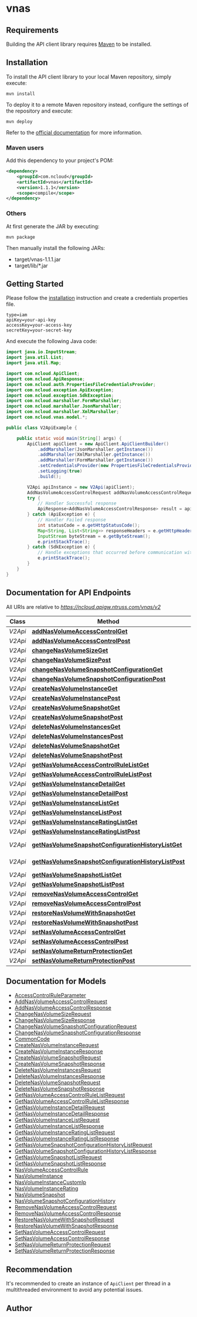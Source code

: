 # vnas

## Requirements

Building the API client library requires [Maven](https://maven.apache.org/) to be installed.

## Installation

To install the API client library to your local Maven repository, simply execute:

```shell
mvn install
```

To deploy it to a remote Maven repository instead, configure the settings of the repository and execute:

```shell
mvn deploy
```

Refer to the [official documentation](https://maven.apache.org/plugins/maven-deploy-plugin/usage.html) for more information.

### Maven users

Add this dependency to your project's POM:

```xml
<dependency>
	<groupId>com.ncloud</groupId>
	<artifactId>vnas</artifactId>
	<version>1.1.1</version>
	<scope>compile</scope>
</dependency>
```

### Others

At first generate the JAR by executing:

	mvn package

Then manually install the following JARs:

* target/vnas-1.1.1.jar
* target/lib/*.jar

## Getting Started

Please follow the [installation](#installation) instruction and create a credentials properties file.

```
type=iam
apiKey=your-api-key
accessKey=your-access-key
secretKey=your-secret-key
```

And execute the following Java code:

```java
import java.io.InputStream;
import java.util.List;
import java.util.Map;

import com.ncloud.ApiClient;
import com.ncloud.ApiResponse;
import com.ncloud.auth.PropertiesFileCredentialsProvider;
import com.ncloud.exception.ApiException;
import com.ncloud.exception.SdkException;
import com.ncloud.marshaller.FormMarshaller;
import com.ncloud.marshaller.JsonMarshaller;
import com.ncloud.marshaller.XmlMarshaller;
import com.ncloud.vnas.model.*;

public class V2ApiExample {

	public static void main(String[] args) {
		ApiClient apiClient = new ApiClient.ApiClientBuilder()
			.addMarshaller(JsonMarshaller.getInstance())
			.addMarshaller(XmlMarshaller.getInstance())
			.addMarshaller(FormMarshaller.getInstance())
			.setCredentialsProvider(new PropertiesFileCredentialsProvider("your-credentials-properties-file"))
			.setLogging(true)
			.build();

		V2Api apiInstance = new V2Api(apiClient);
		AddNasVolumeAccessControlRequest addNasVolumeAccessControlRequest = new AddNasVolumeAccessControlRequest(); // AddNasVolumeAccessControlRequest | addNasVolumeAccessControlRequest
		try {
			// Handler Successful response
			ApiResponse<AddNasVolumeAccessControlResponse> result = apiInstance.addNasVolumeAccessControlGet(addNasVolumeAccessControlRequest);
		} catch (ApiException e) {
			// Handler Failed response
			int statusCode = e.getHttpStatusCode();
			Map<String, List<String>> responseHeaders = e.getHttpHeaders();
			InputStream byteStream = e.getByteStream();
			e.printStackTrace();
		} catch (SdkException e) {
			// Handle exceptions that occurred before communication with the server
			e.printStackTrace();
		}
	}
}

```

## Documentation for API Endpoints

All URIs are relative to *https://ncloud.apigw.ntruss.com/vnas/v2*

Class | Method | HTTP request | Description
------------ | ------------- | ------------- | -------------
*V2Api* | [**addNasVolumeAccessControlGet**](docs/V2Api.md#addNasVolumeAccessControlGet) | **GET** /addNasVolumeAccessControl | 
*V2Api* | [**addNasVolumeAccessControlPost**](docs/V2Api.md#addNasVolumeAccessControlPost) | **POST** /addNasVolumeAccessControl | 
*V2Api* | [**changeNasVolumeSizeGet**](docs/V2Api.md#changeNasVolumeSizeGet) | **GET** /changeNasVolumeSize | 
*V2Api* | [**changeNasVolumeSizePost**](docs/V2Api.md#changeNasVolumeSizePost) | **POST** /changeNasVolumeSize | 
*V2Api* | [**changeNasVolumeSnapshotConfigurationGet**](docs/V2Api.md#changeNasVolumeSnapshotConfigurationGet) | **GET** /changeNasVolumeSnapshotConfiguration | 
*V2Api* | [**changeNasVolumeSnapshotConfigurationPost**](docs/V2Api.md#changeNasVolumeSnapshotConfigurationPost) | **POST** /changeNasVolumeSnapshotConfiguration | 
*V2Api* | [**createNasVolumeInstanceGet**](docs/V2Api.md#createNasVolumeInstanceGet) | **GET** /createNasVolumeInstance | 
*V2Api* | [**createNasVolumeInstancePost**](docs/V2Api.md#createNasVolumeInstancePost) | **POST** /createNasVolumeInstance | 
*V2Api* | [**createNasVolumeSnapshotGet**](docs/V2Api.md#createNasVolumeSnapshotGet) | **GET** /createNasVolumeSnapshot | 
*V2Api* | [**createNasVolumeSnapshotPost**](docs/V2Api.md#createNasVolumeSnapshotPost) | **POST** /createNasVolumeSnapshot | 
*V2Api* | [**deleteNasVolumeInstancesGet**](docs/V2Api.md#deleteNasVolumeInstancesGet) | **GET** /deleteNasVolumeInstances | 
*V2Api* | [**deleteNasVolumeInstancesPost**](docs/V2Api.md#deleteNasVolumeInstancesPost) | **POST** /deleteNasVolumeInstances | 
*V2Api* | [**deleteNasVolumeSnapshotGet**](docs/V2Api.md#deleteNasVolumeSnapshotGet) | **GET** /deleteNasVolumeSnapshot | 
*V2Api* | [**deleteNasVolumeSnapshotPost**](docs/V2Api.md#deleteNasVolumeSnapshotPost) | **POST** /deleteNasVolumeSnapshot | 
*V2Api* | [**getNasVolumeAccessControlRuleListGet**](docs/V2Api.md#getNasVolumeAccessControlRuleListGet) | **GET** /getNasVolumeAccessControlRuleList | 
*V2Api* | [**getNasVolumeAccessControlRuleListPost**](docs/V2Api.md#getNasVolumeAccessControlRuleListPost) | **POST** /getNasVolumeAccessControlRuleList | 
*V2Api* | [**getNasVolumeInstanceDetailGet**](docs/V2Api.md#getNasVolumeInstanceDetailGet) | **GET** /getNasVolumeInstanceDetail | 
*V2Api* | [**getNasVolumeInstanceDetailPost**](docs/V2Api.md#getNasVolumeInstanceDetailPost) | **POST** /getNasVolumeInstanceDetail | 
*V2Api* | [**getNasVolumeInstanceListGet**](docs/V2Api.md#getNasVolumeInstanceListGet) | **GET** /getNasVolumeInstanceList | 
*V2Api* | [**getNasVolumeInstanceListPost**](docs/V2Api.md#getNasVolumeInstanceListPost) | **POST** /getNasVolumeInstanceList | 
*V2Api* | [**getNasVolumeInstanceRatingListGet**](docs/V2Api.md#getNasVolumeInstanceRatingListGet) | **GET** /getNasVolumeInstanceRatingList | 
*V2Api* | [**getNasVolumeInstanceRatingListPost**](docs/V2Api.md#getNasVolumeInstanceRatingListPost) | **POST** /getNasVolumeInstanceRatingList | 
*V2Api* | [**getNasVolumeSnapshotConfigurationHistoryListGet**](docs/V2Api.md#getNasVolumeSnapshotConfigurationHistoryListGet) | **GET** /getNasVolumeSnapshotConfigurationHistoryList | 
*V2Api* | [**getNasVolumeSnapshotConfigurationHistoryListPost**](docs/V2Api.md#getNasVolumeSnapshotConfigurationHistoryListPost) | **POST** /getNasVolumeSnapshotConfigurationHistoryList | 
*V2Api* | [**getNasVolumeSnapshotListGet**](docs/V2Api.md#getNasVolumeSnapshotListGet) | **GET** /getNasVolumeSnapshotList | 
*V2Api* | [**getNasVolumeSnapshotListPost**](docs/V2Api.md#getNasVolumeSnapshotListPost) | **POST** /getNasVolumeSnapshotList | 
*V2Api* | [**removeNasVolumeAccessControlGet**](docs/V2Api.md#removeNasVolumeAccessControlGet) | **GET** /removeNasVolumeAccessControl | 
*V2Api* | [**removeNasVolumeAccessControlPost**](docs/V2Api.md#removeNasVolumeAccessControlPost) | **POST** /removeNasVolumeAccessControl | 
*V2Api* | [**restoreNasVolumeWithSnapshotGet**](docs/V2Api.md#restoreNasVolumeWithSnapshotGet) | **GET** /restoreNasVolumeWithSnapshot | 
*V2Api* | [**restoreNasVolumeWithSnapshotPost**](docs/V2Api.md#restoreNasVolumeWithSnapshotPost) | **POST** /restoreNasVolumeWithSnapshot | 
*V2Api* | [**setNasVolumeAccessControlGet**](docs/V2Api.md#setNasVolumeAccessControlGet) | **GET** /setNasVolumeAccessControl | 
*V2Api* | [**setNasVolumeAccessControlPost**](docs/V2Api.md#setNasVolumeAccessControlPost) | **POST** /setNasVolumeAccessControl | 
*V2Api* | [**setNasVolumeReturnProtectionGet**](docs/V2Api.md#setNasVolumeReturnProtectionGet) | **GET** /setNasVolumeReturnProtection | 
*V2Api* | [**setNasVolumeReturnProtectionPost**](docs/V2Api.md#setNasVolumeReturnProtectionPost) | **POST** /setNasVolumeReturnProtection | 


## Documentation for Models

 - [AccessControlRuleParameter](docs/AccessControlRuleParameter.md)
 - [AddNasVolumeAccessControlRequest](docs/AddNasVolumeAccessControlRequest.md)
 - [AddNasVolumeAccessControlResponse](docs/AddNasVolumeAccessControlResponse.md)
 - [ChangeNasVolumeSizeRequest](docs/ChangeNasVolumeSizeRequest.md)
 - [ChangeNasVolumeSizeResponse](docs/ChangeNasVolumeSizeResponse.md)
 - [ChangeNasVolumeSnapshotConfigurationRequest](docs/ChangeNasVolumeSnapshotConfigurationRequest.md)
 - [ChangeNasVolumeSnapshotConfigurationResponse](docs/ChangeNasVolumeSnapshotConfigurationResponse.md)
 - [CommonCode](docs/CommonCode.md)
 - [CreateNasVolumeInstanceRequest](docs/CreateNasVolumeInstanceRequest.md)
 - [CreateNasVolumeInstanceResponse](docs/CreateNasVolumeInstanceResponse.md)
 - [CreateNasVolumeSnapshotRequest](docs/CreateNasVolumeSnapshotRequest.md)
 - [CreateNasVolumeSnapshotResponse](docs/CreateNasVolumeSnapshotResponse.md)
 - [DeleteNasVolumeInstancesRequest](docs/DeleteNasVolumeInstancesRequest.md)
 - [DeleteNasVolumeInstancesResponse](docs/DeleteNasVolumeInstancesResponse.md)
 - [DeleteNasVolumeSnapshotRequest](docs/DeleteNasVolumeSnapshotRequest.md)
 - [DeleteNasVolumeSnapshotResponse](docs/DeleteNasVolumeSnapshotResponse.md)
 - [GetNasVolumeAccessControlRuleListRequest](docs/GetNasVolumeAccessControlRuleListRequest.md)
 - [GetNasVolumeAccessControlRuleListResponse](docs/GetNasVolumeAccessControlRuleListResponse.md)
 - [GetNasVolumeInstanceDetailRequest](docs/GetNasVolumeInstanceDetailRequest.md)
 - [GetNasVolumeInstanceDetailResponse](docs/GetNasVolumeInstanceDetailResponse.md)
 - [GetNasVolumeInstanceListRequest](docs/GetNasVolumeInstanceListRequest.md)
 - [GetNasVolumeInstanceListResponse](docs/GetNasVolumeInstanceListResponse.md)
 - [GetNasVolumeInstanceRatingListRequest](docs/GetNasVolumeInstanceRatingListRequest.md)
 - [GetNasVolumeInstanceRatingListResponse](docs/GetNasVolumeInstanceRatingListResponse.md)
 - [GetNasVolumeSnapshotConfigurationHistoryListRequest](docs/GetNasVolumeSnapshotConfigurationHistoryListRequest.md)
 - [GetNasVolumeSnapshotConfigurationHistoryListResponse](docs/GetNasVolumeSnapshotConfigurationHistoryListResponse.md)
 - [GetNasVolumeSnapshotListRequest](docs/GetNasVolumeSnapshotListRequest.md)
 - [GetNasVolumeSnapshotListResponse](docs/GetNasVolumeSnapshotListResponse.md)
 - [NasVolumeAccessControlRule](docs/NasVolumeAccessControlRule.md)
 - [NasVolumeInstance](docs/NasVolumeInstance.md)
 - [NasVolumeInstanceCustomIp](docs/NasVolumeInstanceCustomIp.md)
 - [NasVolumeInstanceRating](docs/NasVolumeInstanceRating.md)
 - [NasVolumeSnapshot](docs/NasVolumeSnapshot.md)
 - [NasVolumeSnapshotConfigurationHistory](docs/NasVolumeSnapshotConfigurationHistory.md)
 - [RemoveNasVolumeAccessControlRequest](docs/RemoveNasVolumeAccessControlRequest.md)
 - [RemoveNasVolumeAccessControlResponse](docs/RemoveNasVolumeAccessControlResponse.md)
 - [RestoreNasVolumeWithSnapshotRequest](docs/RestoreNasVolumeWithSnapshotRequest.md)
 - [RestoreNasVolumeWithSnapshotResponse](docs/RestoreNasVolumeWithSnapshotResponse.md)
 - [SetNasVolumeAccessControlRequest](docs/SetNasVolumeAccessControlRequest.md)
 - [SetNasVolumeAccessControlResponse](docs/SetNasVolumeAccessControlResponse.md)
 - [SetNasVolumeReturnProtectionRequest](docs/SetNasVolumeReturnProtectionRequest.md)
 - [SetNasVolumeReturnProtectionResponse](docs/SetNasVolumeReturnProtectionResponse.md)


## Recommendation

It's recommended to create an instance of `ApiClient` per thread in a multithreaded environment to avoid any potential issues.

## Author



